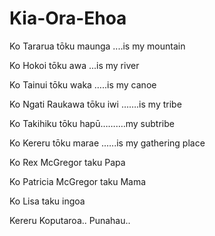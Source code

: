 # Kia-Ora-Ehoa


Ko Tararua tōku maunga ....is my mountain

Ko Hokoi tōku awa ...is my river

Ko Tainui tōku waka …..is my canoe

Ko Ngati Raukawa tōku iwi …….is my tribe

Ko Takihiku tōku hapū…….…my subtribe

Ko Kereru tōku marae .…..is my  gathering place


Ko Rex McGregor taku Papa

Ko Patricia McGregor taku Mama

Ko Lisa taku ingoa




Kereru  Koputaroa..  Punahau..

